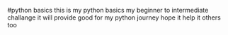 #python basics
this is my python basics my beginner to intermediate challange
it will provide good for my python journey
hope it help it others too